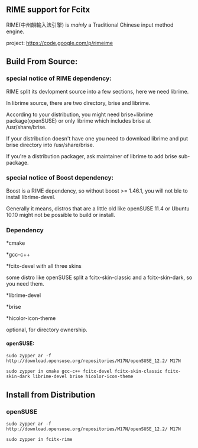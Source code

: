 ## RIME support for Fcitx

RIME(中州韻輸入法引擎) is _mainly_ a Traditional Chinese input method engine.

project: https://code.google.com/p/rimeime


## Build From Source:

### special notice of RIME dependency:

RIME split its devlopment source into a few sections, here we need librime.

In librime source, there are two directory, brise and librime.

According to your distribution, you might need brise+librime package(openSUSE) or only librime which includes brise at /usr/share/brise.

If your distribution doesn't have one you need to download librime and put brise directory into /usr/share/brise.

If you're a distribution packager, ask maintainer of librime to add brise sub-package.

### special notice of Boost dependency:

Boost is a RIME dependency, so without boost >= 1.46.1, you will not ble to install librime-devel.

Generally it means, distros that are a little old like openSUSE 11.4 or Ubuntu 10.10 might not be possible to build or install.

### Dependency

*cmake

*gcc-c++

*fcitx-devel with all three skins

 some distro like openSUSE split a fcitx-skin-classic and a fcitx-skin-dark, so you need them.

*librime-devel

*brise

*hicolor-icon-theme 

 optional, for directory ownership.

#### openSUSE: 

	sudo zypper ar -f http://download.opensuse.org/repositories/M17N/openSUSE_12.2/ M17N

	sudo zypper in cmake gcc-c++ fcitx-devel fcitx-skin-classic fcitx-skin-dark librime-devel brise hicolor-icon-theme


## Install from Distribution

### openSUSE

	sudo zypper ar -f http://download.opensuse.org/repositories/M17N/openSUSE_12.2/ M17N

	sudo zypper in fcitx-rime


